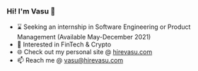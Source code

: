 ### Hi! I'm Vasu 👋

- ⌛ Seeking an internship in Software Engineering or Product Management (Available May-December 2021)
- 🏦 Interested in FinTech & Crypto
- 🌐 Check out my personal site @ [hirevasu.com](https://hirevasu.com)
- 📫 Reach me @ vasu@hirevasu.com
